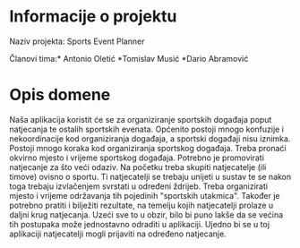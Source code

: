 # Informacije o projektu

Naziv projekta: Sports Event Planner

Članovi tima:*  Antonio Oletić *Tomislav Musić *Dario Abramović

# Opis domene 

Naša aplikacija koristit će se za organiziranje sportskih događaja poput natjecanja te ostalih sportskih evenata. Općenito postoji mnogo konfuzije i nekoordinacije kod organiziranja događaja, a sportski događaji nisu iznimka. Postoji mnogo koraka kod organiziranja sportskog događaja. Treba pronaći okvirno mjesto i vrijeme sportskog događaja. Potrebno je promovirati natjecanje za što veći odaziv. Na početku treba skupiti natjecatelje (ili timove) ovisno o sportu. Ti natjecatelji se trebaju unijeti u sustav te se nakon toga trebaju izvlačenjem svrstati u određeni ždrijeb. Treba organizirati mjesto i vrijeme održavanja tih pojedinih "sportskih utakmica". Također je potrebno pratiti i bilježiti rezultate, na temelju kojih natjecatelji prolaze u daljni krug natjecanja. Uzeći sve to u obzir, bilo bi puno lakše da se većina tih postupaka može jednostavno odraditi u aplikaciji. Ujedno bi se u toj aplikaciji natjecatelji mogli prijaviti na određeno natjecanje.

